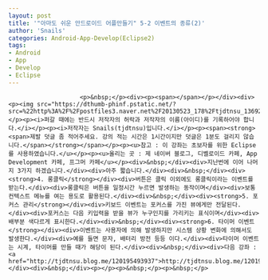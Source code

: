 ```yaml
---
layout: post
title: '"아마도 쉬운 안드로이드 어플만들기" 5-2 이벤트의 종류(2)'
author: 'Snails'
categories: Android-App-Develop(Eclipse2)
tags:
- Android
- App
- Develop
- Eclipse
---
```



<script> location.href='https://cafe.naver.com/develoid/288182' ; </script>


















						<p>&nbsp;</p><div><p><span></span></p></div><div><p><img src="https://dthumb-phinf.pstatic.net/?src=%22http%3A%2F%2Fpostfiles3.naver.net%2F20130523_178%2Ftjdtnsu_1369283538974akCh1_JPEG%2Fand.jpg%3Ftype%3Dw2%22&amp;type=cafe_wa740"></p><p><i>퍼갈 때에는 반드시 저작자의 허락과 저작자의 이름(아이디)를 기록하어야 합니다.</i></p><p><i>저작자는 Snails(tjdtnsu)입니다.</i></p><p><span><strong><span>제발 덧글 좀 적어주세요. 강의 적는 시간은 1시간이지만 덧글은 1분도 걸리지 않습니다.</span></strong></span></p><p><u>참고 : 이 강좌는 초보자를 위한 Eclipse를 사용하였습니다.</u></p><p><u>올리는 곳 : 제 네이버 블로그, 디벨로이드 카페, App Development 카페, 프그머 카페</u></p><div>&nbsp;</div><div>지난번에 이어 나머지 3가지 하겠습니다.</div><div>아주 짧습니다.</div><div>&nbsp;</div><div><strong>4. 롱클릭</strong></div><div>버튼은 클릭 이외에도 롱클릭이라는 이벤트를 받는다.</div><div>롱클릭은 버튼을 일정시간 누르면 발생하는 동작이며</div><div>보통 컨텍스트 메뉴를 여는 용도로 활용된다.</div><div>&nbsp;</div><div><strong>5. 포커스 관리</strong></div><div>키보드 이벤트는 포커스를 가진 뷰에게만 전달된다.</div><div>포커스는 다음 키입력을 받을 뷰가 누구인지를 가리키는 표식이며</div><div>배부분 색다르게 표시한다.</div><div>&nbsp;</div><div><strong>6. 타이머 이벤트</strong></div><div>이벤트는 사용자에 의해 발생하지만 시스템 상황 변화에 의해서도 발생한다.</div><div>예를 들면 문자, 배터리 방전 등등 이다.</div><div>타이머 이벤트는 시계, 타이머를 만들 때가 해당이 된다.</div><div>&nbsp;</div><div>다음 강좌 : <a href="http://tjdtnsu.blog.me/120195493937">http://tjdtnsu.blog.me/120195493937</a></div><div>&nbsp;</div><p></p><p>&nbsp;</p><p>&nbsp;</p>

 </div>
